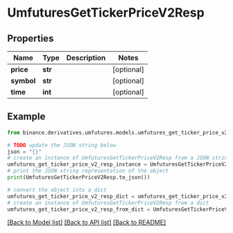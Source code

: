 # UmfuturesGetTickerPriceV2Resp


## Properties

Name | Type | Description | Notes
------------ | ------------- | ------------- | -------------
**price** | **str** |  | [optional] 
**symbol** | **str** |  | [optional] 
**time** | **int** |  | [optional] 

## Example

```python
from binance.derivatives.umfutures.models.umfutures_get_ticker_price_v2_resp import UmfuturesGetTickerPriceV2Resp

# TODO update the JSON string below
json = "{}"
# create an instance of UmfuturesGetTickerPriceV2Resp from a JSON string
umfutures_get_ticker_price_v2_resp_instance = UmfuturesGetTickerPriceV2Resp.from_json(json)
# print the JSON string representation of the object
print(UmfuturesGetTickerPriceV2Resp.to_json())

# convert the object into a dict
umfutures_get_ticker_price_v2_resp_dict = umfutures_get_ticker_price_v2_resp_instance.to_dict()
# create an instance of UmfuturesGetTickerPriceV2Resp from a dict
umfutures_get_ticker_price_v2_resp_from_dict = UmfuturesGetTickerPriceV2Resp.from_dict(umfutures_get_ticker_price_v2_resp_dict)
```
[[Back to Model list]](../README.md#documentation-for-models) [[Back to API list]](../README.md#documentation-for-api-endpoints) [[Back to README]](../README.md)


